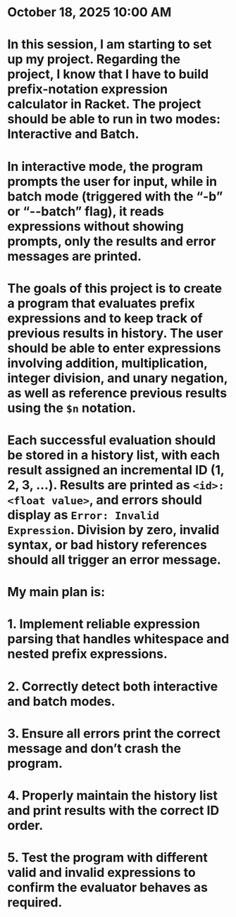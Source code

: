 # October 18, 2025 10:00 AM

# In this session, I am starting to set up my project. Regarding the project, I know that I have to build prefix-notation expression calculator in Racket. The project should be able to run in two modes: Interactive and Batch.
# In interactive mode, the program prompts the user for input, while in batch mode (triggered with the “-b” or “--batch” flag), it reads expressions without showing prompts, only the results and error messages are printed.
# The goals of this project is to create a program that evaluates prefix expressions and to keep track of previous results in history. The user should be able to enter expressions involving addition, multiplication, integer division, and unary negation, as well as reference previous results using the `$n` notation.
# Each successful evaluation should be stored in a history list, with each result assigned an incremental ID (1, 2, 3, …). Results are printed as `<id>: <float value>`, and errors should display as `Error: Invalid Expression`. Division by zero, invalid syntax, or bad history references should all trigger an error message.
# My main plan is:
  # 1. Implement reliable expression parsing that handles whitespace and nested prefix expressions.
  # 2. Correctly detect both interactive and batch modes.
  # 3. Ensure all errors print the correct message and don’t crash the program.
  # 4. Properly maintain the history list and print results with the correct ID order.
  # 5. Test the program with different valid and invalid expressions to confirm the evaluator behaves as required.
  
